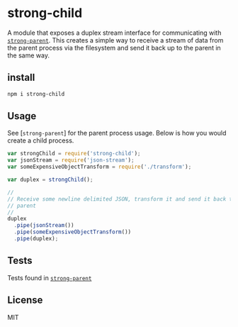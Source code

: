 # strong-child

A module that exposes a duplex stream interface for communicating with
[`strong-parent`][strong-parent]. This creates
a simple way to receive a stream of data from the parent process via the
filesystem and send it back up to the parent in the same way.

## install

```sh
npm i strong-child
```

## Usage

See [`strong-parent`] for the parent process usage. Below is how you would
create a child process.

```js
var strongChild = require('strong-child');
var jsonStream = require('json-stream');
var someExpensiveObjectTransform = require('./transform');

var duplex = strongChild();

//
// Receive some newline delimited JSON, transform it and send it back to the
// parent
//
duplex
  .pipe(jsonStream())
  .pipe(someExpensiveObjectTransform())
  .pipe(duplex);


```

## Tests

Tests found in [`strong-parent`][strong-parent]

## License
MIT

[strong-parent]: https://github.com/jcrugzz/strong-parent
